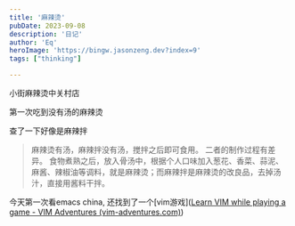 ```yaml
---
title: '麻辣烫'
pubDate: 2023-09-08
description: '日记'
author: 'Eq'
heroImage: 'https://bingw.jasonzeng.dev?index=9'
tags: ["thinking"]

---
```


小街麻辣烫中关村店

第一次吃到没有汤的麻辣烫

查了一下好像是麻辣拌 



> 麻辣烫有汤，麻辣拌没有汤，搅拌之后即可食用。 二者的制作过程有差异。 食物煮熟之后，放入骨汤中，根据个人口味加入葱花、香菜、蒜泥、麻酱、辣椒油等调料，就是麻辣烫；而麻辣拌是麻辣烫的改良品，去掉汤汁，直接用酱料干拌。



今天第一次看emacs china, 还找到了一个[vim游戏]([Learn VIM while playing a game - VIM Adventures (vim-adventures.com)](https://vim-adventures.com/)) 